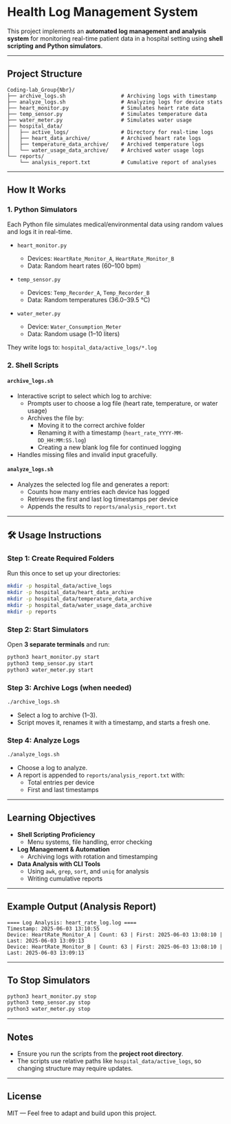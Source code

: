 # Health Log Management System

This project implements an **automated log management and analysis system** for monitoring real-time patient data in a hospital setting using **shell scripting and Python simulators**.

---

## Project Structure

```
Coding-lab_Group{Nbr}/
├── archive_logs.sh                  # Archiving logs with timestamp
├── analyze_logs.sh                  # Analyzing logs for device stats
├── heart_monitor.py                 # Simulates heart rate data
├── temp_sensor.py                   # Simulates temperature data
├── water_meter.py                   # Simulates water usage
├── hospital_data/
│   ├── active_logs/                 # Directory for real-time logs
│   ├── heart_data_archive/          # Archived heart rate logs
│   ├── temperature_data_archive/    # Archived temperature logs
│   └── water_usage_data_archive/    # Archived water usage logs
└── reports/
    └── analysis_report.txt          # Cumulative report of analyses
```

---

## How It Works

### 1. **Python Simulators**
Each Python file simulates medical/environmental data using random values and logs it in real-time.

- `heart_monitor.py`  
  - Devices: `HeartRate_Monitor_A`, `HeartRate_Monitor_B`
  - Data: Random heart rates (60–100 bpm)

- `temp_sensor.py`  
  - Devices: `Temp_Recorder_A`, `Temp_Recorder_B`
  - Data: Random temperatures (36.0–39.5 °C)

- `water_meter.py`  
  - Device: `Water_Consumption_Meter`
  - Data: Random usage (1–10 liters)

They write logs to: `hospital_data/active_logs/*.log`

### 2. **Shell Scripts**

#### `archive_logs.sh`
- Interactive script to select which log to archive:
  - Prompts user to choose a log file (heart rate, temperature, or water usage)
  - Archives the file by:
    - Moving it to the correct archive folder
    - Renaming it with a timestamp (`heart_rate_YYYY-MM-DD_HH:MM:SS.log`)
    - Creating a new blank log file for continued logging
- Handles missing files and invalid input gracefully.

#### `analyze_logs.sh`
- Analyzes the selected log file and generates a report:
  - Counts how many entries each device has logged
  - Retrieves the first and last log timestamps per device
  - Appends the results to `reports/analysis_report.txt`

---

## 🛠️ Usage Instructions

### Step 1: Create Required Folders

Run this once to set up your directories:
```bash
mkdir -p hospital_data/active_logs
mkdir -p hospital_data/heart_data_archive
mkdir -p hospital_data/temperature_data_archive
mkdir -p hospital_data/water_usage_data_archive
mkdir -p reports
```

### Step 2: Start Simulators

Open **3 separate terminals** and run:

```bash
python3 heart_monitor.py start
python3 temp_sensor.py start
python3 water_meter.py start
```

### Step 3: Archive Logs (when needed)

```bash
./archive_logs.sh
```

- Select a log to archive (1–3).
- Script moves it, renames it with a timestamp, and starts a fresh one.

### Step 4: Analyze Logs

```bash
./analyze_logs.sh
```

- Choose a log to analyze.
- A report is appended to `reports/analysis_report.txt` with:
  - Total entries per device
  - First and last timestamps

---

## Learning Objectives

- **Shell Scripting Proficiency**
  - Menu systems, file handling, error checking
- **Log Management & Automation**
  - Archiving logs with rotation and timestamping
- **Data Analysis with CLI Tools**
  - Using `awk`, `grep`, `sort`, and `uniq` for analysis
  - Writing cumulative reports

---

## Example Output (Analysis Report)
```
==== Log Analysis: heart_rate_log.log ====
Timestamp: 2025-06-03 13:10:55
Device: HeartRate_Monitor_A | Count: 63 | First: 2025-06-03 13:08:10 | Last: 2025-06-03 13:09:13
Device: HeartRate_Monitor_B | Count: 63 | First: 2025-06-03 13:08:10 | Last: 2025-06-03 13:09:13
```

---

## To Stop Simulators

```bash
python3 heart_monitor.py stop
python3 temp_sensor.py stop
python3 water_meter.py stop
```

---

## Notes

- Ensure you run the scripts from the **project root directory**.
- The scripts use relative paths like `hospital_data/active_logs`, so changing structure may require updates.

---

## License

MIT — Feel free to adapt and build upon this project.
